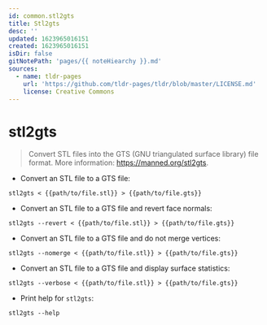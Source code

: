 ```yaml
---
id: common.stl2gts
title: Stl2gts
desc: ''
updated: 1623965016151
created: 1623965016151
isDir: false
gitNotePath: 'pages/{{ noteHiearchy }}.md'
sources:
  - name: tldr-pages
    url: 'https://github.com/tldr-pages/tldr/blob/master/LICENSE.md'
    license: Creative Commons
---
```

# stl2gts

> Convert STL files into the GTS (GNU triangulated surface library) file format.
> More information: <https://manned.org/stl2gts>.

- Convert an STL file to a GTS file:

`stl2gts < {{path/to/file.stl}} > {{path/to/file.gts}}`

- Convert an STL file to a GTS file and revert face normals:

`stl2gts --revert < {{path/to/file.stl}} > {{path/to/file.gts}}`

- Convert an STL file to a GTS file and do not merge vertices:

`stl2gts --nomerge < {{path/to/file.stl}} > {{path/to/file.gts}}`

- Convert an STL file to a GTS file and display surface statistics:

`stl2gts --verbose < {{path/to/file.stl}} > {{path/to/file.gts}}`

- Print help for `stl2gts`:

`stl2gts --help`

